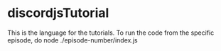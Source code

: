 # discordjsTutorial
This is the language for the tutorials.
To run the code from the specific episode, do node ./episode-number/index.js
